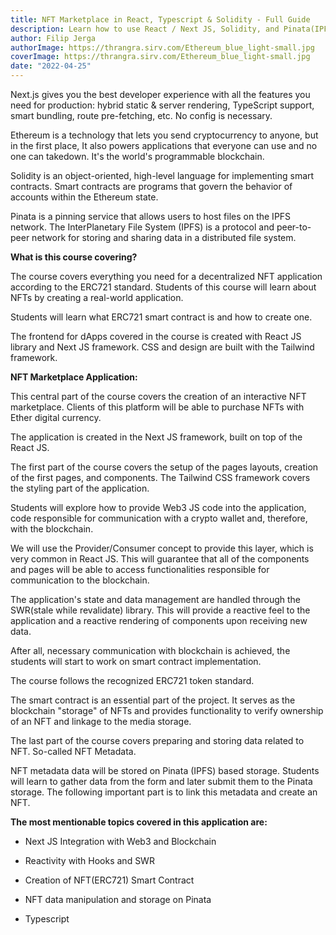 ```yaml
---
title: NFT Marketplace in React, Typescript & Solidity - Full Guide
description: Learn how to use React / Next JS, Solidity, and Pinata(IPFS) to create NFT marketplace on Ethereum. All In Typescript.
author: Filip Jerga
authorImage: https://thrangra.sirv.com/Ethereum_blue_light-small.jpg
coverImage: https://thrangra.sirv.com/Ethereum_blue_light-small.jpg
date: "2022-04-25"
---
```


Next.js gives you the best developer experience with all the features you need for production: hybrid static & server rendering, TypeScript support, smart bundling, route pre-fetching, etc. No config is necessary.

Ethereum is a technology that lets you send cryptocurrency to anyone, but in the first place, It also powers applications that everyone can use and no one can takedown. It's the world's programmable blockchain.

Solidity is an object-oriented, high-level language for implementing smart contracts. Smart contracts are programs that govern the behavior of accounts within the Ethereum state.

Pinata is a pinning service that allows users to host files on the IPFS network. The InterPlanetary File System (IPFS) is a protocol and peer-to-peer network for storing and sharing data in a distributed file system.

**What is this course covering?**

The course covers everything you need for a decentralized NFT application according to the ERC721 standard. Students of this course will learn about NFTs by creating a real-world application.

Students will learn what ERC721 smart contract is and how to create one.

The frontend for dApps covered in the course is created with React JS library and Next JS framework. CSS and design are built with the Tailwind framework.

**NFT Marketplace Application:**

This central part of the course covers the creation of an interactive NFT marketplace. Clients of this platform will be able to purchase NFTs with Ether digital currency.

The application is created in the Next JS framework, built on top of the React JS.

The first part of the course covers the setup of the pages layouts, creation of the first pages, and components. The Tailwind CSS framework covers the styling part of the application.

Students will explore how to provide Web3 JS code into the application, code responsible for communication with a crypto wallet and, therefore, with the blockchain.

We will use the Provider/Consumer concept to provide this layer, which is very common in React JS. This will guarantee that all of the components and pages will be able to access functionalities responsible for communication to the blockchain.

The application's state and data management are handled through the SWR(stale while revalidate) library. This will provide a reactive feel to the application and a reactive rendering of components upon receiving new data.

After all, necessary communication with blockchain is achieved, the students will start to work on smart contract implementation.

The course follows the recognized ERC721 token standard.

The smart contract is an essential part of the project. It serves as the blockchain "storage" of NFTs and provides functionality to verify ownership of an NFT and linkage to the media storage.

The last part of the course covers preparing and storing data related to NFT. So-called NFT Metadata.

NFT metadata data will be stored on Pinata (IPFS) based storage. Students will learn to gather data from the form and later submit them to the Pinata storage. The following important part is to link this metadata and create an NFT.


**The most mentionable topics covered in this application are:**

* Next JS Integration with Web3 and Blockchain

* Reactivity with Hooks and SWR

* Creation of NFT(ERC721) Smart Contract

* NFT data manipulation and storage on Pinata

* Typescript